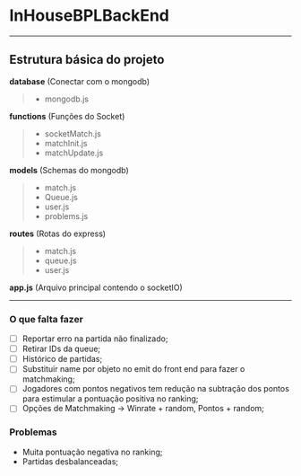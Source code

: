 # InHouseBPLBackEnd

------

## Estrutura básica do projeto
**database** (Conectar com o mongodb)
  > - mongodb.js 
  
**functions** (Funções do Socket)
  > - socketMatch.js
  > - matchInit.js
  > - matchUpdate.js
  
**models** (Schemas do mongodb)
  > - match.js
  > - Queue.js
  > - user.js
  > - problems.js
  
**routes** (Rotas do express)
  > - match.js
  > - queue.js
  > - user.js

**app.js** (Arquivo principal contendo o socketIO)

------

### O que falta fazer
- [ ] Reportar erro na partida não finalizado;
- [ ] Retirar IDs da queue;
- [ ] Histórico de partidas;
- [ ] Substituir name por objeto no emit do front end para fazer o matchmaking;
- [ ] Jogadores com pontos negativos tem redução na subtração dos pontos para estimular a pontuação positiva no ranking;
- [ ] Opções de Matchmaking -> Winrate + random, Pontos + random;

### Problemas

- Muita pontuação negativa no ranking;
- Partidas desbalanceadas;


